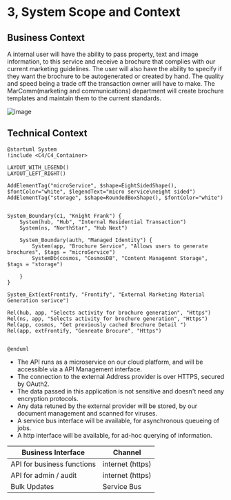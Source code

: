 # 3, System Scope and Context

## Business Context

A internal user will have the ability to pass property, text and image information, to this service and receive a brochure that complies with our current marketing guidelines. The user will also have the ability to specify if they want the brochure to be autogenerated or created by hand. The quality and speed being a trade off the transaction owner will have to make. The MarComm(marketing and communications) department will create brochure templates and maintain them to the current standards.

![image](http://www.plantuml.com/plantuml/proxy?src=https://raw.githubusercontent.com/newportg/Frontify/master/plantuml/BusinessContext.puml)

## Technical Context

```plantuml
@startuml System
!include <C4/C4_Container>

LAYOUT_WITH_LEGEND()
LAYOUT_LEFT_RIGHT()

AddElementTag("microService", $shape=EightSidedShape(), $fontColor="white", $legendText="micro service\neight sided")
AddElementTag("storage", $shape=RoundedBoxShape(), $fontColor="white")


System_Boundary(c1, "Knight Frank") {
    System(hub, "Hub", "Internal Residential Transaction")
    System(ns, "NorthStar", "Hub Next")   

    System_Boundary(auth, "Managed Identity") {
        System(app, "Brochure Service", "Allows users to generate brochures", $tags = "microService")    
        SystemDb(cosmos, "CosmosDB", "Content Managemnt Storage", $tags = "storage")

    }
}

System_Ext(extFrontify, "Frontify", "External Marketing Material Generation serivce")

Rel(hub, app, "Selects activity for brochure generation", "Https")
Rel(ns, app, "Selects activity for brochure generation", "Https")
Rel(app, cosmos, "Get previously cached Brochure Detail ")
Rel(app, extFrontify, "Genreate Brocure", "Https")


@enduml
```

* The API runs as a microservice on our cloud platform, and will be accessible via a API Management interface.
* The connection to the external Address provider is over HTTPS, secured by OAuth2.
* The data passed in this application is not sensitive and doesn't need any encryption protocols.
* Any data retuned by the external provider will be stored, by our document management and scanned for viruses.
* A service bus interface will be available, for asynchronous queueing of jobs.
* A http interface will be available, for ad-hoc querying of information.

| Business Interface         | Channel          |
| -------------------------- | ---------------- |
| API for business functions | internet (https) |
| API for admin / audit      | internet (https) |
| Bulk Updates               | Service Bus      |
